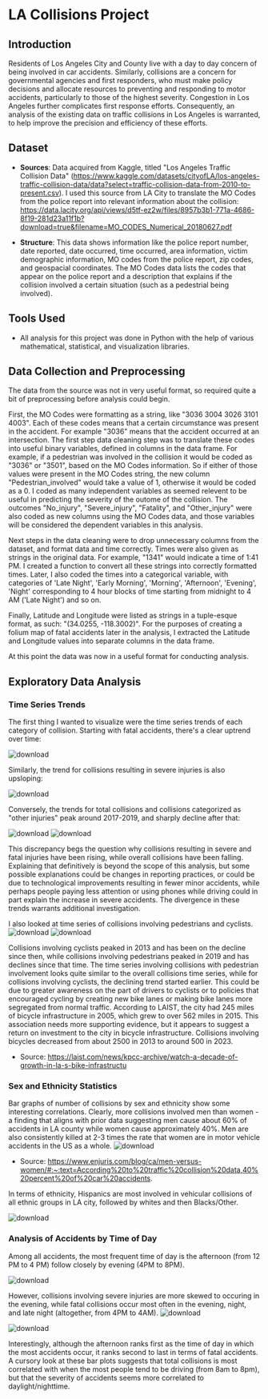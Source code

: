 # LA Collisions Project

## Introduction
Residents of Los Angeles City and County live with a day to day concern of being involved in car accidents. Similarly, collisions are a concern for governmental agencies and first responders, who must make policy decisions and allocate resources to preventing and responding to motor accidents, particularly to those of the highest severity. Congestion in Los Angeles further complicates first response efforts. Consequently, an analysis of the existing data on traffic collisions in Los Angeles is warranted, to help improve the precision and efficiency of these efforts. 

## Dataset
+ **Sources**: Data acquired from Kaggle, titled "Los Angeles Traffic Collision Data" (https://www.kaggle.com/datasets/cityofLA/los-angeles-traffic-collision-data/data?select=traffic-collision-data-from-2010-to-present.csv). I used this source from LA City to translate the MO Codes from the police report into relevant information about the collision: https://data.lacity.org/api/views/d5tf-ez2w/files/8957b3b1-771a-4686-8f19-281d23a11f1b?download=true&filename=MO_CODES_Numerical_20180627.pdf

+ **Structure**: This data shows information like the police report number, date reported, date occurred, time occurred, area information, victim demographic information, MO codes from the police report, zip codes, and geospacial coordinates. The MO Codes data lists the codes that appear on the police report and a description that explains if the collision involved a certain situation (such as a pedestrial being involved).

## Tools Used ##
+ All analysis for this project was done in Python with the help of various mathematical, statistical, and visualization libraries.

## Data Collection and Preprocessing ##

The data from the source was not in very useful format, so required quite a bit of preprocessing before analysis could begin. 

First, the MO Codes were formatting as a string, like "3036 3004 3026 3101 4003". Each of these codes means that a certain circumstance was present in the accident. For example "3036" means that the accident occurred at an intersection. The first step data cleaning step was to translate these codes into useful binary variables, defined in columns in the data frame. For example, if a pedestrian was involved in the collision it would be coded as "3036" or "3501", based on the MO Codes information. So if either of those values were present in the MO Codes string, the new column "Pedestrian_involved" would take a value of 1, otherwise it would be coded as a 0. I coded as many independent variables as seemed relevent to be useful in predicting the severity of the outome of the collision. The outcomes "No_injury", "Severe_injury", "Fatality", and "Other_injury" were also coded as new columns using the MO Codes data, and those variables will be considered the dependent variables in this analysis. 

Next steps in the data cleaning were to drop unnecessary columns from the dataset, and format data and time correctly. Times were also given as strings in the original data. For example, "1341" would indicate a time of 1:41 PM. I created a function to convert all these strings into correctly formatted times. Later, I also coded the times into a categorical variable, with categories of 'Late Night', 'Early Morning', 'Morning', 'Afternoon', 'Evening', 'Night' corresponding to 4 hour blocks of time starting from midnight to 4 AM ('Late Night') and so on. 

Finally, Latitude and Longitude were listed as strings in a tuple-esque format, as such: "(34.0255, -118.3002)". For the purposes of creating a folium map of fatal accidents later in the analysis, I extracted the Latitude and Longitude values into separate columns in the data frame. 

At this point the data was now in a useful format for conducting analysis. 

## Exploratory Data Analysis
### Time Series Trends

The first thing I wanted to visualize were the time series trends of each category of collision. Starting with fatal accidents, there's a clear uptrend over time: 

![download](https://github.com/user-attachments/assets/e51b83be-fbfe-40da-ad68-db16a497121b)

Similarly, the trend for collisions resulting in severe injuries is also upsloping: 

![download](https://github.com/user-attachments/assets/cbeb5c6b-4a39-4021-8cb9-5472849af2f4)

Conversely, the trends for total collisions and collisions categorized as "other injuries" peak around 2017-2019, and sharply decline after that: 

![download](https://github.com/user-attachments/assets/0a2140d3-62e0-4d41-8a42-8038fd36815a)
![download](https://github.com/user-attachments/assets/7724f8b1-cad5-43b9-9d9f-63d15eaf4052)

This discrepancy begs the question why collisions resulting in severe and fatal injuries have been rising, while overall collisions have been falling. Explaining that definitively is beyond the scope of this analysis, but some possible explanations could be changes in reporting practices, or could be due to technological improvements resulting in fewer minor accidents, while perhaps people paying less attention or using phones while driving could in part explain the increase in severe accidents. The divergence in these trends warrants additional investigation. 

I also looked at time series of collisions involving pedestrians and cyclists. 
![download](https://github.com/user-attachments/assets/4e8545b1-cbbd-453e-b1a4-753e02997cf9)
![download](https://github.com/user-attachments/assets/6190f05d-69fb-458d-bf6e-be24a84d4fd5)

Collisions involving cyclists peaked in 2013 and has been on the decline since then, while collisions involving pedestrians peaked in 2019 and has declines since that time. The time series involving collisions with pedestrian involvement looks quite similar to the overall collisions time series, while for collisions involving cyclists, the declining trend started earlier. This could be due to greater awareness on the part of drivers to cyclists or to policies that encouraged cycling by creating new bike lanes or making bike lanes more segregated from normal traffic. According to LAIST, the city had 245 miles of bicycle infrastructure in 2005, which grew to over 562 miles in 2015. This association needs more supporting evidence, but it appears to suggest a return on investment to the city in bicycle infrastructure. Collisions involving bicycles decreased from about 2500 in 2013 to around 500 in 2023. 
+ Source: https://laist.com/news/kpcc-archive/watch-a-decade-of-growth-in-la-s-bike-infrastructu

### Sex and Ethnicity Statistics
Bar graphs of number of collisions by sex and ethnicity show some interesting correlations. Clearly, more collisions involved men than women - a finding that aligns with prior data suggesting men cause about 60% of accidents in LA county while women cause approximately 40%. Men are also consistently killed at 2-3 times the rate that women are in motor vehicle accidents in the US as a whole. 
![download](https://github.com/user-attachments/assets/ced9d284-30b8-4835-bfc0-7a59c8dc43fb)

+ Source: https://www.enjuris.com/blog/ca/men-versus-women/#:~:text=According%20to%20traffic%20collision%20data,40%20percent%20of%20car%20accidents.

In terms of ethnicity, Hispanics are most involved in vehicular collisions of all ethnic groups in LA city, followed by whites and then Blacks/Other.

![download](https://github.com/user-attachments/assets/26045441-f123-4989-966a-01a6672f31e8)

### Analysis of Accidents by Time of Day

Among all accidents, the most frequent time of day is the afternoon (from 12 PM to 4 PM) follow closely by evening (4PM to 8PM). 

![download](https://github.com/user-attachments/assets/7caca640-6217-4476-9719-3485033e9526)

However, collisions involving severe injuries are more skewed to occuring in the evening, while fatal collisions occur most often in the evening, night, and late night (altogether, from 4PM to 4AM). 
![download](https://github.com/user-attachments/assets/8e2a2056-7cf7-4149-acd2-d2454a419ecc)

![download](https://github.com/user-attachments/assets/6f5d0aee-42c3-4fb5-af9c-411833b6baaa)

Interestingly, although the afternoon ranks first as the time of day in which the most accidents occur, it ranks second to last in terms of fatal accidents. A cursory look at these bar plots suggests that total collisions is most correlated with when the most people tend to be driving (from 8am to 8pm), but that the severity of accidents seems more correlated to daylight/nighttime. 


